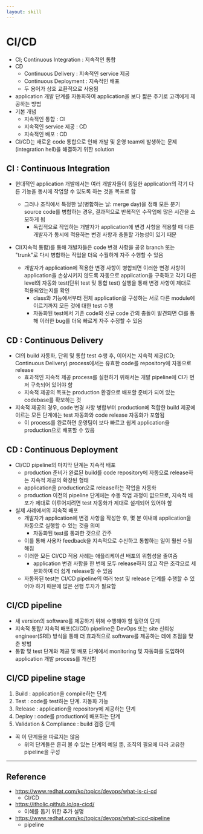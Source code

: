 ```yaml
---
layout: skill
---
```


# CI/CD

- CI; Continuous Integration : 지속적인 통합
- CD
    - Continuous Delivery : 지속적인 service 제공
    - Continuous Deployment : 지속적인 배포
    - 두 용어가 상호 교환적으로 사용됨
- application 개발 단계를 자동화하여 application을 보다 짧은 주기로 고객에게 제공하는 방법
- 기본 개념
    - 지속적인 통합 : CI
    - 지속적인 service 제공 : CD
    - 지속적인 배포 : CD
- CI/CD는 새로운 code 통합으로 인해 개발 및 운영 team에 발생하는 문제(integration hell)을 해결하기 위한 solution

## CI : Continuous Integration

- 현대적인 application 개발에서는 여러 개발자들이 동일한 application의 각기 다른 기능을 동시에 작업할 수 있도록 하는 것을 목표로 함
    - 그러나 조직에서 특정한 날(병합하는 날: merge day)을 정해 모든 분기 source code를 병합하는 경우, 결과적으로 반복적인 수작업에 많은 시간을 소모하게 됨
        - 독립적으로 작업하는 개발자가 application에 변경 사항을 적용할 때 다른 개발자가 동시에 적용하는 변경 사항과 충돌할 가능성이 있기 때문

- CI(지속적 통합)를 통해 개발자들은 code 변경 사항을 공유 branch 또는 "trunk"로 다시 병합하는 작업을 더욱 수월하게 자주 수행할 수 있음
    - 개발자가 application에 적용한 변경 사항이 병합되면 이러한 변경 사항이 application을 손상시키지 않도록 자동으로 application을 구축하고 각기 다른 level의 자동화 test(단위 test 및 통합 test) 실행을 통해 변경 사항이 제대로 적용되었는지를 확인
        - class와 기능에서부터 전체 application을 구성하는 서로 다른 module에 이르기까지 모든 것에 대한 test 수행
        - 자동화된 test에서 기존 code와 신규 code 간의 충돌이 발견되면 CI를 통해 이러한 bug를 더욱 빠르게 자주 수정할 수 있음

## CD : Continuous Delivery

- CI의 build 자동화, 단위 및 통합 test 수행 후, 이어지는 지속적 제공(CD; Continuous Delivery) process에서는 유효한 code를 repository에 자동으로 release
    - 효과적인 지속적 제공 process를 실현하기 위해서는 개발 pipeline에 CI가 먼저 구축되어 있어야 함
    - 지속적 제공의 목표는 production 환경으로 배포할 준비가 되어 있는 codebase를 확보하는 것
- 지속적 제공의 경우, code 변경 사항 병합부터 production에 적합한 build 제공에 이르는 모든 단계에는 test 자동화와 code release 자동화가 포함됨
    - 이 process를 완료하면 운영팀이 보다 빠르고 쉽게 application을 production으로 배포할 수 있음

## CD : Continuous Deployment

- CI/CD pipeline의 마지막 단계는 지속적 배포
    - production 준비가 완료된 build를 code repository에 자동으로 release하는 지속적 제공의 확장된 형태
    - application을 production으로 release하는 작업을 자동화
    - production 이전의 pipeline 단계에는 수동 작업 과정이 없으므로, 지속적 배포가 제대로 이루어지려면 test 자동화가 제대로 설계되어 있어야 함
- 실제 사례에서의 지속적 배포
    - 개발자가 application에 변경 사항을 작성한 후, 몇 분 이내에 application을 자동으로 실행할 수 있는 것을 의미
        - 자동화된 test를 통과한 것으로 간주
    - 이를 통해 사용자 feedback을 지속적으로 수신하고 통합하는 일이 훨씬 수월해짐
    - 이러한 모든 CI/CD 적용 사례는 애플리케이션 배포의 위험성을 줄여줌
        - application 변경 사항을 한 번에 모두 release하지 않고 작은 조각으로 세분화하여 더 쉽게 release할 수 있음
    - 자동화된 test는 CI/CD pipeline의 여러 test 및 release 단계를 수행할 수 있어야 하기 때문에 많은 선행 투자가 필요함

## CI/CD pipeline

- 새 version의 software를 제공하기 위해 수행해야 할 일련의 단계
- 지속적 통합/ 지속적 배포(CI/CD) pipeline은 DevOps 또는 site 신뢰성 engineer(SRE) 방식을 통해 더 효과적으로 software를 제공하는 데에 초점을 맞춘 방법
- 통합 및 test 단계와 제공 및 배포 단계에서 monitoring 및 자동화를 도입하여 application 개발 process를 개선함

## CI/CD pipeline stage

1. Build : application을 compile하는 단계
2. Test : code를 test하는 단계. 자동화 가능
3. Release : application을 repository에 제공하는 단계
4. Deploy : code를 production에 배포하는 단계
5. Validation & Compliance : build 검증 단계
- 꼭 이 단계들을 따르지는 않음
    - 위의 단계들은 흔히 볼 수 있는 단계의 예일 뿐, 조직의 필요에 따라 고유한 pipeline을 구성

---

## Reference

- https://www.redhat.com/ko/topics/devops/what-is-ci-cd
    - CI/CD
- https://itholic.github.io/qa-cicd/
    - 이해를 돕기 위한 추가 설명
- https://www.redhat.com/ko/topics/devops/what-cicd-pipeline
    - pipeline
